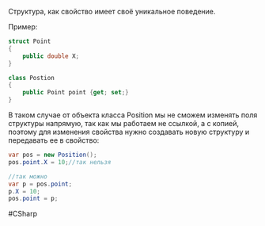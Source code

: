 Структура, как свойство имеет своё уникальное поведение.

Пример:
```cs
struct Point
{
	public double X;
}

class Postion
{
	public Point point {get; set;}
}
```

В таком случае от объекта класса Position мы не сможем изменять поля структуры напрямую, так как мы работаем не ссылкой, а с копией, поэтому для изменения свойства нужно создавать новую структуру и передавать ее в свойство:
```cs
var pos = new Position();
pos.point.X = 10;//так нельзя

//так можно
var p = pos.point;
p.X = 10;
pos.point = p;
```

#CSharp 